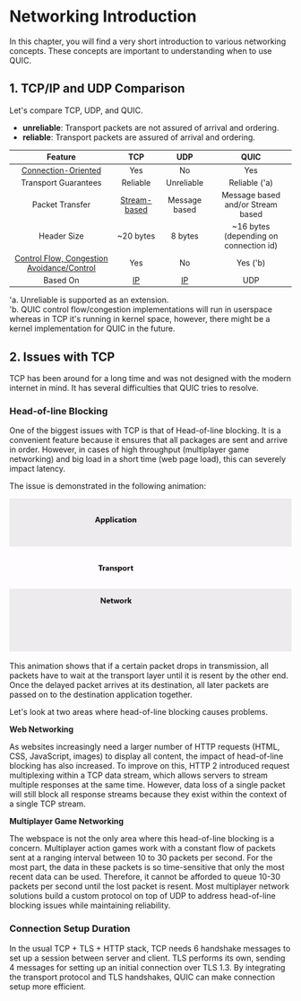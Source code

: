 # Networking Introduction

In this chapter, you will find a very short introduction to various networking concepts. 
These concepts are important to understanding when to use QUIC.

## 1. TCP/IP and UDP Comparison

Let's compare TCP, UDP, and QUIC.

- **unreliable**: Transport packets are not assured of arrival and ordering. 
- **reliable**: Transport packets are assured of arrival and ordering.

| Feature |  TCP  | UDP | QUIC
| :-------------: | :-------------: | :-------------: | :-------------: |
|  [Connection-Oriented][6]           |       Yes         | No                       | Yes
|  Transport Guarantees               | Reliable          | Unreliable               | Reliable ('a)
|  Packet Transfer                    | [Stream-based][4] | Message based            | Message based and/or Stream based
|  Header Size                        |  ~20 bytes         | 8 bytes                  |  ~16 bytes (depending on connection id)  
|  [Control Flow, Congestion Avoidance/Control][5] | Yes  | No                       |  Yes ('b)                                      
|  Based On | [IP][3]                 | [IP][3]           |  UDP

'a. Unreliable is supported as an extension.    
'b. QUIC control flow/congestion implementations will run in userspace whereas in TCP it's running in kernel space, 
however, there might be a kernel implementation for QUIC in the future.

## 2. Issues with TCP 

TCP has been around for a long time and was not designed with the modern internet in mind. 
It has several difficulties that QUIC tries to resolve. 

### Head-of-line Blocking

One of the biggest issues with TCP is that of Head-of-line blocking. 
It is a convenient feature because it ensures that all packages are sent and arrive in order. 
However, in cases of high throughput (multiplayer game networking) and big load in a short time (web page load), this can severely impact latency.

The issue is demonstrated in the following animation:

![Head of line blocking][animation] 

This animation shows that if a certain packet drops in transmission, all packets have to wait at the transport layer until it is resent by the other end. Once the delayed packet arrives at its destination, all later packets are passed on to the destination application together.

Let's look at two areas where head-of-line blocking causes problems. 

**Web Networking**

As websites increasingly need a larger number of HTTP requests (HTML, CSS, JavaScript, images) to display all content, the impact of head-of-line blocking has also increased. 
To improve on this, HTTP 2 introduced request multiplexing within a TCP data stream, which allows servers to stream multiple responses at the same time. 
However, data loss of a single packet will still block all response streams because they exist within the context of a single TCP stream.

**Multiplayer Game Networking**

The webspace is not the only area where this head-of-line blocking is a concern.
Multiplayer action games work with a constant flow of packets sent at a ranging interval between 10 to 30 packets per second.
For the most part, the data in these packets is so time-sensitive that only the most recent data can be used. 
Therefore, it cannot be afforded to queue 10-30 packets per second until the lost packet is resent.
Most multiplayer network solutions build a custom protocol on top of UDP to address head-of-line blocking issues while maintaining reliability.
   
### Connection Setup Duration

In the usual TCP + TLS + HTTP stack, TCP needs 6 handshake messages to set up a session between server and client. TLS performs its own, sending 4 messages for setting up an initial connection over TLS 1.3. By integrating the transport protocol and TLS handshakes, QUIC can make connection setup more efficient.

[animation]: ./images/hol.gif 

[1]: https://en.wikipedia.org/wiki/Packet_loss
[2]: https://observersupport.viavisolutions.com/html_doc/current/index.html#page/gigastor_hw/packet_deduplicating.html
[3]: https://nl.wikipedia.org/wiki/Internetprotocol
[4]: https://en.wikipedia.org/wiki/Stream_(computing)
[5]: https://en.wikipedia.org/wiki/TCP_congestion_control
[6]: https://en.wikipedia.org/wiki/Connection-oriented_communication
[7]: https://en.wikipedia.org/wiki/Internet_protocol_suite
[8]: https://en.wikipedia.org/wiki/IP_fragmentation
